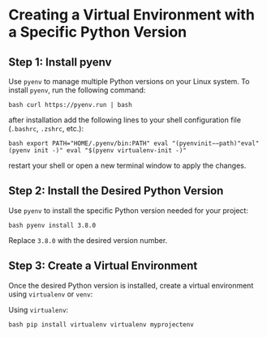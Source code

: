 # Creating a Virtual Environment with a Specific Python Version

## Step 1: Install pyenv

Use `pyenv` to manage multiple Python versions on your Linux system. To install `pyenv`, run the following command:

`bash curl https://pyenv.run | bash` 



after installation add the following lines to your shell configuration file (`.bashrc`, `.zshrc`, etc.):

` bash export PATH="HOME/.pyenv/bin:PATH" eval "(pyenvinit−−path)"eval"(pyenv init -)" eval "$(pyenv virtualenv-init -)" ` 


restart your shell or open a new terminal window to apply the changes.

## Step 2: Install the Desired Python Version

Use `pyenv` to install the specific Python version needed for your project:

` bash pyenv install 3.8.0 ` 

Replace `3.8.0` with the desired version number.

## Step 3: Create a Virtual Environment

Once the desired Python version is installed, create a virtual environment using `virtualenv` or `venv`:

Using `virtualenv`:

` bash pip install virtualenv virtualenv myprojectenv ` 
